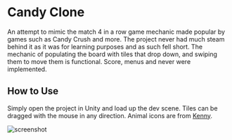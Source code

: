 Candy Clone
======

An attempt to mimic the match 4 in a row game mechanic made popular by games such as Candy Crush and more. The project never
had much steam behind it as it was for learning purposes and as such fell short. The mechanic of populating the board
with tiles that drop down, and swiping them to move them is functional. Score, menus and never were implemented.

How to Use
-----
Simply open the project in Unity and load up the dev scene. Tiles can be dragged with the mouse in any direction. Animal
icons are from [Kenny](https://kenney.nl/assets).


![screenshot](https://i.imgur.com/rI2vbqx.png)
